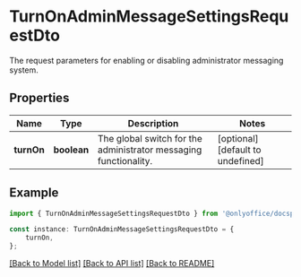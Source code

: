 # TurnOnAdminMessageSettingsRequestDto

The request parameters for enabling or disabling administrator messaging system.

## Properties

Name | Type | Description | Notes
------------ | ------------- | ------------- | -------------
**turnOn** | **boolean** | The global switch for the administrator messaging functionality. | [optional] [default to undefined]

## Example

```typescript
import { TurnOnAdminMessageSettingsRequestDto } from '@onlyoffice/docspace-api-typescript';

const instance: TurnOnAdminMessageSettingsRequestDto = {
    turnOn,
};
```

[[Back to Model list]](../README.md#documentation-for-models) [[Back to API list]](../README.md#documentation-for-api-endpoints) [[Back to README]](../README.md)
